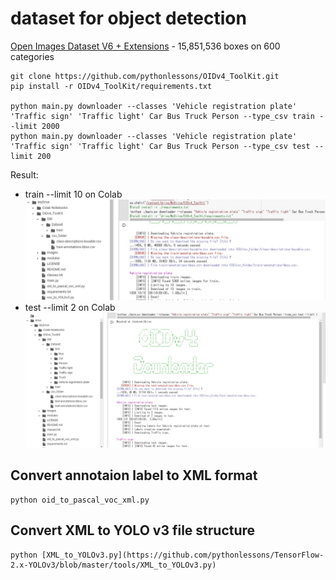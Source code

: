 # dataset for object detection

[Open Images Dataset V6 + Extensions](https://storage.googleapis.com/openimages/web/index.html) - 15,851,536 boxes on 600 categories

    git clone https://github.com/pythonlessons/OIDv4_ToolKit.git
    pip install -r OIDv4_ToolKit/requirements.txt
   
    python main.py downloader --classes 'Vehicle registration plate' 'Traffic sign' 'Traffic light' Car Bus Truck Person --type_csv train --limit 2000
    python main.py downloader --classes 'Vehicle registration plate' 'Traffic sign' 'Traffic light' Car Bus Truck Person --type_csv test --limit 200
    
Result:
* train --limit 10 on Colab
![download_1](download_1.jpg)
* test --limit 2 on Colab
![download_2](download_2.jpg)

 ## Convert annotaion label to XML format
 
    python oid_to_pascal_voc_xml.py
      
 ## Convert XML to YOLO v3 file structure
 
    python [XML_to_YOLOv3.py](https://github.com/pythonlessons/TensorFlow-2.x-YOLOv3/blob/master/tools/XML_to_YOLOv3.py)
